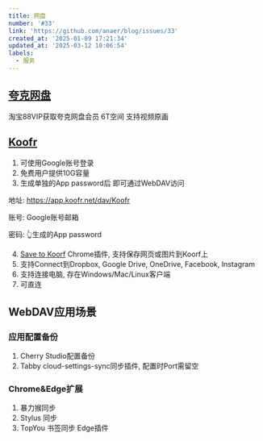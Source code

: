 ```yaml
---
title: 网盘
number: '#33'
link: 'https://github.com/anaer/blog/issues/33'
created_at: '2025-01-09 17:21:34'
updated_at: '2025-03-12 10:06:54'
labels:
  - 服务
---
```

## [夸克网盘](https://pan.quark.cn/list#/list/all)

淘宝88VIP获取夸克网盘会员
6T空间 支持视频原画

## [Koofr](https://app.koofr.net/)

1. 可使用Google账号登录
2. 免费用户提供10G容量
3. 生成单独的App password后 即可通过WebDAV访问

地址: https://app.koofr.net/dav/Koofr

账号: Google账号邮箱

密码: 👆生成的App password

4. [Save to Koorf](https://chromewebstore.google.com/detail/save-to-koofr/cgigbdaddgndbofikanbfmkpfoonlbpp)
Chrome插件, 支持保存网页或图片到Koorf上
5. 支持Connect到Dropbox, Google Drive, OneDrive, Facebook, Instagram
6. 支持连接电脑, 存在Windows/Mac/Linux客户端
7. 可直连

## WebDAV应用场景

### 应用配置备份
1. Cherry Studio配置备份
2. Tabby cloud-settings-sync同步插件, 配置时Port需留空

### Chrome&Edge扩展
1. 暴力猴同步
2. Stylus 同步
3. TopYou 书签同步 Edge插件
